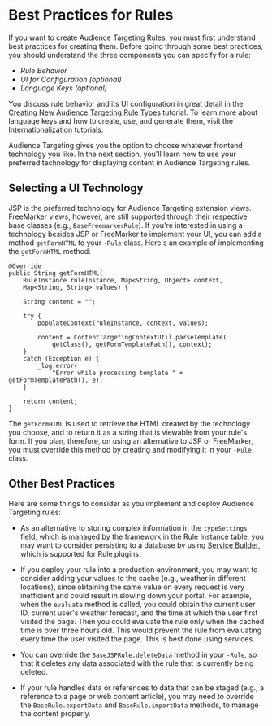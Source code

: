 # Best Practices for Rules [](id=best-practices-for-rules)

If you want to create Audience Targeting Rules, you must first understand best 
practices for creating them. Before going through some best practices, you
should understand the three components you can specify for a rule:

- *Rule Behavior*
- *UI for Configuration (optional)*
- *Language Keys (optional)*

You discuss rule behavior and its UI configuration in great detail in the
[Creating New Audience Targeting Rule Types](/develop/tutorials/-/knowledge_base/7-0/creating-new-audience-targeting-rule-types)
tutorial. To learn more about language keys and how to create, use, and generate
them, visit the
[Internationalization](/develop/tutorials/-/knowledge_base/7-0/internationalization)
tutorials.

Audience Targeting gives you the option to choose whatever frontend technology
you like. In the next section, you'll learn how to use your preferred technology
for displaying content in Audience Targeting rules.

## Selecting a UI Technology [](id=selecting-a-ui-technology)

JSP is the preferred technology for Audience Targeting extension views. FreeMarker views, however, are still supported through their respective base classes (e.g., `BaseFreemarkerRule`). If you're interested in using a technology besides JSP or FreeMarker to implement your UI, you can add a method `getFormHTML` to your `-Rule` class. Here's an example of implementing the `getFormHTML` method:

    @Override
    public String getFormHTML(
        RuleInstance ruleInstance, Map<String, Object> context,
        Map<String, String> values) {

        String content = "";

        try {
            populateContext(ruleInstance, context, values);

            content = ContentTargetingContextUtil.parseTemplate(
                getClass(), getFormTemplatePath(), context);
        }
        catch (Exception e) {
            _log.error(
                "Error while processing template " + getFormTemplatePath(), e);
        }

        return content;
    }

The `getFormHTML` is used to retrieve the HTML created by the technology you
choose, and to return it as a string that is viewable from your rule's form.
If you plan, therefore, on using an alternative to JSP or FreeMarker, you
must override this method by creating and modifying it in your `-Rule` class.

## Other Best Practices [](id=other-best-practices)

Here are some things to consider as you implement and deploy Audience Targeting
rules:

- As an alternative to storing complex information in the `typeSettings` field,
which is managed by the framework in the Rule Instance table, you may want to
consider persisting to a database by using 
[Service Builder](/develop/tutorials/-/knowledge_base/7-0/business-logic-and-data-access),
which is supported for Rule plugins. 

- If you deploy your rule into a production environment, you may want to
consider adding your values to the cache (e.g., weather in different locations),
since obtaining the same value on every request is very inefficient and could
result in slowing down your portal. For example, when the `evaluate` method is
called, you could obtain the current user ID, current user's weather forecast,
and the time at which the user first visited the page. Then you could evaluate
the rule only when the cached time is over three hours old. This would prevent
the rule from evaluating every time the user visited the page. This is best done
using services.

<!-- No code examples for adding values to cache because this is not implemented
in any custom rules yet. -Cody -->

- You can override the `BaseJSPRule.deleteData` method in your `-Rule`, so that
it deletes any data associated with the rule that is currently being deleted.

- If your rule handles data or references to data that can be staged (e.g., a
reference to a page or web content article), you may need to override the
`BaseRule.exportData` and `BaseRule.importData` methods, to manage the content
properly.
